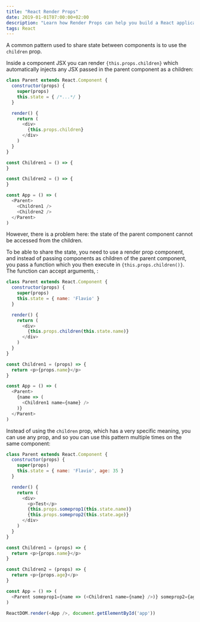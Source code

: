 ```yaml
---
title: "React Render Props"
date: 2019-01-01T07:00:00+02:00
description: "Learn how Render Props can help you build a React application"
tags: React
---
```


A common pattern used to share state between components is to use the `children` prop.

Inside a component JSX you can render `{this.props.children}` which automatically injects any JSX passed in the parent component as a children:

```js
class Parent extends React.Component {
  constructor(props) {
    super(props)
    this.state = { /*...*/ }
  }

  render() {
    return (
      <div>
        {this.props.children}
      </div>
    )
  }
}

const Children1 = () => {
}

const Children2 = () => {
}

const App = () => (
  <Parent>
    <Children1 />
    <Children2 />
  </Parent>
)
```

However, there is a problem here: the state of the parent component cannot be accessed from the children.

To be able to share the state, you need to use a render prop component, and instead of passing components as children of the parent component, you pass a function which you then execute in `{this.props.children()}`. The function can accept arguments, :

```js
class Parent extends React.Component {
  constructor(props) {
    super(props)
    this.state = { name: 'Flavio' }
  }

  render() {
    return (
      <div>
        {this.props.children(this.state.name)}
      </div>
    )
  }
}

const Children1 = (props) => {
  return <p>{props.name}</p>
}

const App = () => (
  <Parent>
    {name => (
      <Children1 name={name} />
    )}
  </Parent>
)
```

Instead of using the `children` prop, which has a very specific meaning, you can use any prop, and so you can use this pattern multiple times on the same component:

```js
class Parent extends React.Component {
  constructor(props) {
    super(props)
    this.state = { name: 'Flavio', age: 35 }
  }

  render() {
    return (
      <div>
        <p>Test</p>
        {this.props.someprop1(this.state.name)}
        {this.props.someprop2(this.state.age)}
      </div>
    )
  }
}

const Children1 = (props) => {
  return <p>{props.name}</p>
}

const Children2 = (props) => {
  return <p>{props.age}</p>
}

const App = () => (
  <Parent someprop1={name => (<Children1 name={name} />)} someprop2={age => (<Children2 age={age} />)} />
)

ReactDOM.render(<App />, document.getElementById('app'))
```
